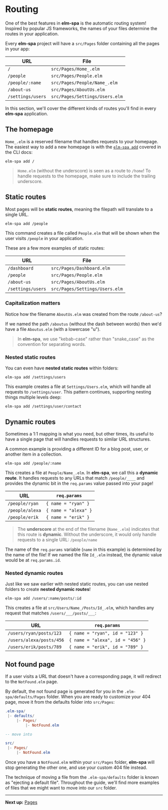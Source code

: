 # Routing

One of the best features in __elm-spa__ is the automatic routing system! Inspired by popular JS frameworks, the names of your files determine the routes in your application.

Every __elm-spa__ project will have a `src/Pages` folder containing all the pages in your app:

URL | File
--- | ---
`/` | `src/Pages/Home_.elm`
`/people` | `src/Pages/People.elm`
`/people/:name` | `src/Pages/People/Name_.elm`
`/about-us` | `src/Pages/AboutUs.elm`
`/settings/users` | `src/Pages/Settings/Users.elm`

In this section, we'll cover the different kinds of routes you'll find in every __elm-spa__ application.

## The homepage
 
`Home_.elm` is a reserved filename that handles requests to your homepage. The easiest way to add a new homepage is with the [`elm-spa add`](/guide/01-cli#elm-spa-add) covered in the CLI docs:

```terminal
elm-spa add /
```

> `Home.elm` (without the underscore) is seen as a route to `/home`! To handle requests to the homepage, make sure to include the trailing underscore.

## Static routes

Most pages will be __static routes__, meaning the filepath will translate to a single URL.

```terminal
elm-spa add /people
```

This command creates a file called `People.elm` that will be shown when the user visits `/people` in your application.

These are a few more examples of static routes:

URL | File
--- | ---
`/dashboard` | `src/Pages/Dashboard.elm`
`/people` | `src/Pages/People.elm`
`/about-us` | `src/Pages/AboutUs.elm`
`/settings/users` | `src/Pages/Settings/Users.elm`

### Capitalization matters

Notice how the filename `AboutUs.elm` was created from the route `/about-us`?

If we named the path `/aboutus` (without the dash between words) then we'd have a file `Aboutus.elm` (with a lowercase "u").

> In __elm-spa__, we use "kebab-case" rather than "snake_case" as the convention for separating words.

### Nested static routes

You can even have __nested static routes__ within folders:

```terminal
elm-spa add /settings/users
```

This example creates a file at `Settings/Users.elm`, which will handle all requests to `/settings/user`. This pattern continues, supporting nesting things multiple levels deep:

```terminal
elm-spa add /settings/user/contact
```


## Dynamic routes

Sometimes a 1:1 mapping is what you need, but other times, its useful to have a single page that will handles requests to similar URL structures.

A common example is providing a different ID for a blog post, user, or another item in a collection.

```terminal
elm-spa add /people/:name
```

This creates a file at `People/Name_.elm`. In __elm-spa__, we call this a __dynamic route__. It handles requests to any URLs that match `/people/____` and provides the dynamic bit in the `req.params` value passed into your page!

URL | `req.params`
--- | ---
`/people/ryan` | `{ name = "ryan" }`
`/people/alexa` | `{ name = "alexa" }`
`/people/erik` | `{ name = "erik" }`

> The __underscore__ at the end of the filename (`Name_.elm`) indicates that this route is __dynamic__. Without the underscore, it would only handle requests to a single URL: `/people/name`

The name of the `req.params` variable (`name` in this example) is determined by the name of the file! If we named the file `Id_.elm` instead, the dynamic value would be at `req.params.id`.

### Nested dynamic routes

Just like we saw earlier with nested static routes, you can use nested folders to create __nested dynamic routes__!

```terminal
elm-spa add /users/:name/posts/:id
```

This creates a file at `src/Users/Name_/Posts/Id_.elm`, which handles any request that matches `/users/___/posts/___`:

URL | `req.params`
--- | ---
`/users/ryan/posts/123` | `{ name = "ryan", id = "123" }`
`/users/alexa/posts/456` | `{ name = "alexa", id = "456" }`
`/users/erik/posts/789` | `{ name = "erik", id = "789" }`


## Not found page

If a user visits a URL that doesn't have a corresponding page, it will redirect to the `NotFound.elm` page. 

By default, the not found page is generated for you in the `.elm-spa/defaults/Pages` folder. When you are ready to customize your 404 page, move it from the defaults folder into `src/Pages`:

```elm
.elm-spa/
 |- defaults/
     |- Pages/
         |- NotFound.elm

-- move into

src/
 |- Pages/
     |- NotFound.elm
```

Once you have a `NotFound.elm` within your `src/Pages` folder, __elm-spa__ will stop generating the other one, and use your custom 404 file instead.

The technique of moving a file from the `.elm-spa/defaults` folder is known as "ejecting a default file". Throughout the guide, we'll find more examples of files that we might want to move into our `src` folder.

---

__Next up:__ [Pages](./03-pages)

